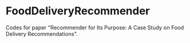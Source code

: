 # FoodDeliveryRecommender
Codes for paper "Recommender for Its Purpose: A Case Study on Food Delivery Recommendations".
